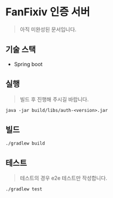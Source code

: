 # FanFixiv 인증 서버

> 아직 미완성된 문서입니다.

## 기술 스택

- Spring boot

## 실행

> 빌드 후 진행해 주시길 바랍니다.

```
java -jar build/libs/auth-<version>.jar
```

## 빌드

```
./gradlew build
```

## 테스트

> 테스트의 경우 e2e 테스트만 작성합니다.

```
./gradlew test
```